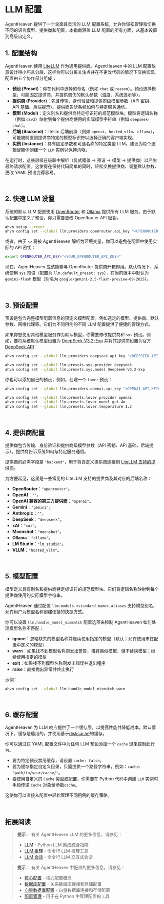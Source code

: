 # LLM 配置

AgentHeaven 提供了一个全面且灵活的 LLM 配置系统，允许你轻松管理和切换不同的语言模型、提供商和配置。本指南涵盖 LLM 配置的所有方面，从基本设置到高级自定义。

## 1. 配置结构

AgentHeaven 使用 [LiteLLM](https://www.litellm.ai/) 作为通用提供商。AgentHeaven 中的 LLM 配置故意设计得小巧且分层，这样你可以分离关注点并在不更改代码的情况下交换实现。配置由五个协作部分组成：

- **预设 (Preset)**：你在代码中选择的命名（例如 `chat` 或 `reason`）。预设选择模型，可能固定提供商，并提供调优的默认参数（温度、系统提示等）。
- **提供商 (Provider)**：包含传输、身份验证和提供商级模型参数（API 密钥、API 基础、后端提示）。提供商告诉系统如何与特定服务通信。
- **模型 (Model)**：定义别名和提供商特定标识符的规范模型块。模型将逻辑名称（例如 `dsv3`）映射到每个提供商使用的实际模型字符串（例如 `deepseek-chat`）。
- **后端 (Backend)**：litellm 后端前缀（例如 `openai`、`hosted_vllm`、`ollama`），可能被前置到提供商特定的模型标识符以选择正确的客户端实现。
- **实例 (Instance)**：具有固定参数和可选名称的特定类型 LLM。建议为每个逻辑智能体创建一个 `LLM` 实例以保持清晰。

在运行时，这些层级在级联中解析（显式覆盖 → 预设 → 模型 → 提供商）以产生最终请求配置。这使得在保持代码简单的同时，轻松交换提供商、调整默认参数、更改 YAML 预设变得容易。

<br/>

## 2. 快速 LLM 设置

系统的默认 LLM 配置使用 [OpenRouter](https://openrouter.ai/) 和 [Ollama](https://ollama.com/) 提供所有 LLM 服务。由于默认配置中定义了预设，你只需要更改 OpenRouter API 密钥。

```bash
ahvn setup --reset
ahvn config set --global llm.providers.openrouter.api_key "<OPENROUTER_API_KEY>"
```

或者，由于 `<>` 将被 AgentHeaven 解析为环境变量，你可以避免在配置中使用实际的 API 密钥：

```bash
export OPENROUTER_API_KEY="<YOUR_OPENROUTER_API_KEY>"
```

现在，AgentHeaven 应该能够与 OpenRouter 提供商开箱即用。默认情况下，系统使用 `sys` 预设（配置为 `llm.default_preset: sys`），在当前版本中默认为 `gemini-flash` 模型（别名为 `google/gemini-2.5-flash-preview-09-2025`）。

<br/>

## 3. 预设配置

预设是包含完整模型配置信息的预定义模型配置，例如选定的模型、提供商、默认参数、网络代理等。它们为不同用例的不同 LLM 配置提供了便捷的管理方式。

如果你想使用其他模型服务作为默认模型，你需要修改提供商和 `sys` 预设。例如，要将系统默认模型设置为 [DeepSeek-V3.2-Exp](https://deepseek.ai/) 并将其提供商设置为官方 [DeepSeek API](https://platform.deepseek.com/)：
```bash
ahvn config set --global llm.providers.deepseek.api_key "<DEEPSEEK_API_KEY>"

ahvn config set --global llm.presets.sys.provider deepseek
ahvn config set --global llm.presets.sys.model DeepSeek-V3.2-Exp
```

你也可以添加自己的预设，例如，创建一个 `lover` 预设：
```bash
ahvn config set --global llm.providers.openai.api_key "<OPENAI_API_KEY>"

ahvn config set --global llm.presets.lover.provider openai
ahvn config set --global llm.presets.lover.model gpt-4o
ahvn config set --global llm.presets.lover.temperature 1.2
```

<br/>

## 4. 提供商配置

提供商包含传输、身份验证和提供商级模型参数（API 密钥、API 基础、后端提示）。提供商告诉系统如何与特定服务通信。

提供商的必需字段是 `"backend"`，用于将自定义提供商连接到 [LiteLLM 支持的提供商](https://docs.litellm.ai/docs/providers)。

为方便起见，这里是一些常见的 LiteLLM 支持的提供商及其对应的后端名称：
- **OpenRouter**：`"openrouter"`。
- **OpenAI**：`""`。
- **OpenAI 兼容的第三方提供商**：`"openai"`。
- **Gemini**：`"gemini"`。
- **Anthropic**：`""`。
- **DeepSeek**：`"deepseek"`。
- **xAI**：`"xai"`。
- **Moonshot**：`"moonshot"`。
- **Ollama**：`"ollama"`。
- **LM Studio**：`"lm_studio"`。
- **VLLM**：`"hosted_vllm"`。

<br/>

## 5. 模型配置

模型定义具有别名和提供商特定标识符的规范模型块。它们将逻辑名称映射到每个提供商使用的实际模型字符串。

AgentHeaven 通过配置 `llm.models.<standard_name>.aliases` 支持模型别名，允许用户为模型名称创建便捷的快捷方式。

你可以设置 `llm.handle_model_mismatch` 配置选项来控制 AgentHeaven 如何处理模型名称不匹配：

- **ignore**：忽略缺失的模型名称并继续使用指定的模型（默认；允许使用未在配置中定义的模型）
- **warn**：如果找不到模型名称则发出警告，推荐类似模型，但不替换模型；继续使用指定的模型
- **exit**：如果找不到模型名称则发出错误并退出程序
- **raise**：直接抛出异常并终止执行

示例：

```bash
ahvn config set --global llm.handle_model_mismatch warn
```

<br/>

## 6. 缓存配置

AgentHeaven 为 LLM 响应提供了一个缓存层，以提高性能并降低成本。默认情况下，缓存是启用的，并使用基于[diskcache](https://grantjenks.com/docs/diskcache/)的缓存。

你可以通过在 YAML 配置文件中为任何 LLM 预设添加一个 `cache` 键来控制此行为。
- 要为特定预设禁用缓存，请设置 `cache: false`。
- 要为缓存指定自定义目录，只需提供一个路径字符串，例如：`cache: "path/to/your/cache/"`。
- 要使用自定义的 `Cache` 类型或配置，你需要在 Python 代码中创建 `LLM` 实例时手动传递 `Cache` 对象给参数`cache`。

这使你可以直接从配置中轻松管理不同用例的缓存策略。

<br/>

## 拓展阅读

> **提示：** 有关 AgentHeaven LLM 的更多信息，请参见：
> - [LLM](../python-guide/llm.md) - Python LLM 集成综合指南
> - [LLM 推理](../cli-guide/llm-inference.md) - 命令行 LLM 推理工具
> - [LLM 会话](../cli-guide/llm-session.md) - 命令行 LLM 交互式会话

> **提示：** 有关 AgentHeaven 中配置的更多信息，请参见：
> - [核心配置](./core.md) - 核心配置概念
> - [数据库配置](./database.md) - 关系数据库连接和存储配置
> - [向量数据库配置](./vdb.md) - 向量数据库连接和存储配置
> - [配置管理](../python-guide/utils/basic/config_utils.md) - 用于在 Python 中管理配置的工具

<br/>
